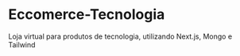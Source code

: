 # Eccomerce-Tecnologia
Loja virtual para produtos de tecnologia, utilizando Next.js, Mongo e Tailwind
